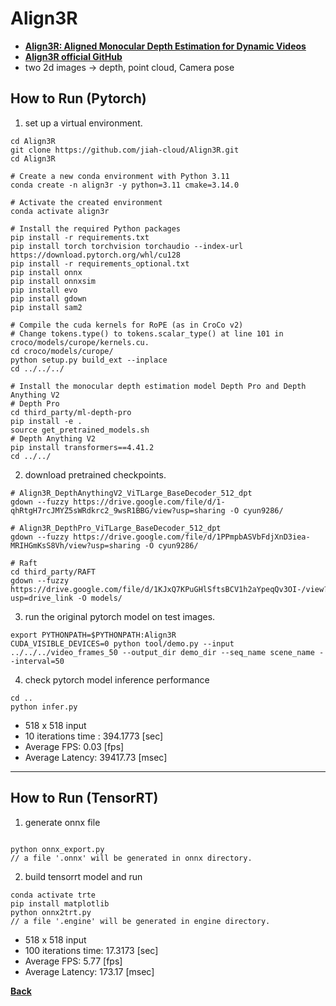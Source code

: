 # Align3R
- **[Align3R: Aligned Monocular Depth Estimation for Dynamic Videos](https://arxiv.org/abs/2412.03079)**
- **[Align3R official GitHub](https://github.com/jiah-cloud/Align3R)**
- two 2d images -> depth, point cloud, Camera pose

## How to Run (Pytorch)

1. set up a virtual environment.
```
cd Align3R
git clone https://github.com/jiah-cloud/Align3R.git
cd Align3R

# Create a new conda environment with Python 3.11
conda create -n align3r -y python=3.11 cmake=3.14.0

# Activate the created environment
conda activate align3r 

# Install the required Python packages
pip install -r requirements.txt
pip install torch torchvision torchaudio --index-url https://download.pytorch.org/whl/cu128
pip install -r requirements_optional.txt
pip install onnx
pip install onnxsim
pip install evo
pip install gdown
pip install sam2

# Compile the cuda kernels for RoPE (as in CroCo v2)
# Change tokens.type() to tokens.scalar_type() at line 101 in croco/models/curope/kernels.cu. 
cd croco/models/curope/
python setup.py build_ext --inplace
cd ../../../

# Install the monocular depth estimation model Depth Pro and Depth Anything V2
# Depth Pro
cd third_party/ml-depth-pro
pip install -e .
source get_pretrained_models.sh
# Depth Anything V2
pip install transformers==4.41.2
cd ../../
```

2. download pretrained checkpoints.
```
# Align3R_DepthAnythingV2_ViTLarge_BaseDecoder_512_dpt
gdown --fuzzy https://drive.google.com/file/d/1-qhRtgH7rcJMYZ5sWRdkrc2_9wsR1BBG/view?usp=sharing -O cyun9286/

# Align3R_DepthPro_ViTLarge_BaseDecoder_512_dpt
gdown --fuzzy https://drive.google.com/file/d/1PPmpbASVbFdjXnD3iea-MRIHGmKsS8Vh/view?usp=sharing -O cyun9286/

# Raft
cd third_party/RAFT
gdown --fuzzy https://drive.google.com/file/d/1KJxQ7KPuGHlSftsBCV1h2aYpeqQv3OI-/view?usp=drive_link -O models/
```

3. run the original pytorch model on test images.
```
export PYTHONPATH=$PYTHONPATH:Align3R
CUDA_VISIBLE_DEVICES=0 python tool/demo.py --input ../../../video_frames_50 --output_dir demo_dir --seq_name scene_name --interval=50
```

4. check pytorch model inference performance
```
cd ..
python infer.py
```
- 518 x 518 input
- 10 iterations time : 394.1773 [sec]
- Average FPS: 0.03 [fps]
- Average Latency: 39417.73 [msec]
--------------------------------------------------------------------

## How to Run (TensorRT)

1. generate onnx file

```

python onnx_export.py
// a file '.onnx' will be generated in onnx directory.
```

2. build tensorrt model and run

```
conda activate trte
pip install matplotlib
python onnx2trt.py
// a file '.engine' will be generated in engine directory.
```
- 518 x 518 input
- 100 iterations time: 17.3173 [sec]
- Average FPS: 5.77 [fps]
- Average Latency: 173.17 [msec]

**[Back](../README.md)** 